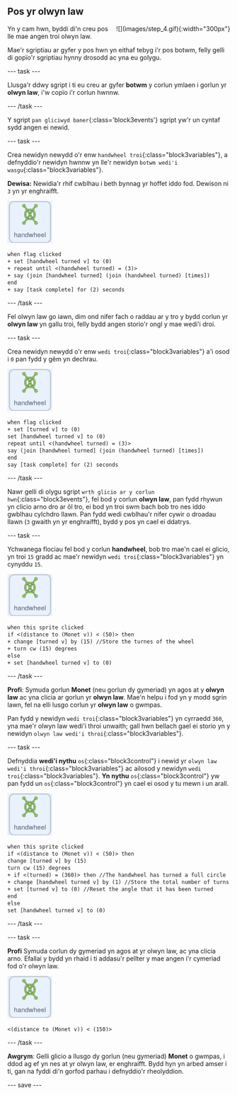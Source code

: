 ## Pos yr olwyn law

<div style="display: flex; flex-wrap: wrap">
<div style="flex-basis: 200px; flex-grow: 1; margin-right: 15px;">
Yn y cam hwn, byddi di'n creu pos lle mae angen troi olwyn law.
</div>
<div>
![](images/step_4.gif){:width="300px"}
</div>
</div>

Mae'r sgriptiau ar gyfer y pos hwn yn eithaf tebyg i'r pos botwm, felly gelli di gopïo'r sgriptiau hynny drosodd ac yna eu golygu.

--- task ---

Llusga'r ddwy sgript i ti eu creu ar gyfer **botwm** y corlun ymlaen i gorlun yr **olwyn law**, i'w copïo i'r corlun hwnnw.

--- /task ---

Y sgript `pan gliciwyd baner`{:class='block3events'} sgript yw'r un cyntaf sydd angen ei newid.

--- task ---

Crea newidyn newydd o'r enw `handwheel troi`{:class="block3variables"}, a defnyddio'r newidyn hwnnw yn lle'r newidyn `botwm wedi'i wasgu`{:class="block3variables"}.

**Dewisa:** Newidia'r rhif cwblhau i beth bynnag yr hoffet iddo fod. Dewison ni `3` yn yr enghraifft.

![Corlun yr olwyn law.](images/handwheel-sprite.png)

```blocks3
when flag clicked
+ set [handwheel turned v] to (0)
+ repeat until <(handwheel turned) = (3)>
+ say (join [handwheel turned] (join (handwheel turned) [times])
end
+ say [task complete] for (2) seconds
```

--- /task ---

Fel olwyn law go iawn, dim ond nifer fach o raddau ar y tro y bydd corlun yr **olwyn law** yn gallu troi, felly bydd angen storio'r ongl y mae wedi'i droi.

--- task ---

Crea newidyn newydd o'r enw `wedi troi`{:class="block3variables"} a'i osod i `0` pan fydd y gêm yn dechrau.

![Corlun yr olwyn law.](images/handwheel-sprite.png)

```blocks3
when flag clicked
+ set [turned v] to (0)
set [handwheel turned v] to (0)
repeat until <(handwheel turned) = (3)>
say (join [handwheel turned] (join (handwheel turned) [times])
end
say [task complete] for (2) seconds
```

--- /task ---

Nawr gelli di olygu sgript `wrth glicio ar y corlun hwn`{:class="block3events"}, fel bod y corlun **olwyn law**, pan fydd rhywun yn clicio arno dro ar ôl tro, ei bod yn troi swm bach bob tro nes iddo gwblhau cylchdro llawn. Pan fydd wedi cwblhau'r nifer cywir o droadau llawn (`3` gwaith yn yr enghraifft), bydd y pos yn cael ei ddatrys.

--- task ---

Ychwanega flociau fel bod y corlun **handwheel**, bob tro mae'n cael ei glicio, yn troi `15` gradd ac mae'r newidyn `wedi troi`{:class="block3variables"} yn cynyddu `15`.

![Corlun yr olwyn law.](images/handwheel-sprite.png)

```blocks3
when this sprite clicked
if <(distance to (Monet v)) < (50)> then
+ change [turned v] by (15) //Store the turnes of the wheel
+ turn cw (15) degrees
else
+ set [handwheel turned v] to (0)
```

--- /task ---

**Profi**: Symuda gorlun **Monet** (neu gorlun dy gymeriad) yn agos at y **olwyn law** ac yna clicia ar gorlun yr **olwyn law**. Mae'n helpu i fod yn y modd sgrin lawn, fel na elli lusgo corlun yr **olwyn law** o gwmpas.

Pan fydd y newidyn `wedi troi`{:class="block3variables"} yn cyrraedd `360`, yna mae'r olwyn law wedi'i throi unwaith; gall hwn bellach gael ei storio yn y newidyn `olwyn law wedi'i throi`{:class="block3variables"}.

--- task ---

Defnyddia **wedi'i nythu** `os`{:class="block3control"} i newid yr `olwyn law wedi'i throi`{:class="block3variables"} ac ailosod y newidyn `wedi troi`{:class="block3variables"}. **Yn nythu** `os`{:class="block3control"} yw pan fydd un `os`{:class="block3control"} yn cael ei osod y tu mewn i un arall.

![Corlun yr olwyn law.](images/handwheel-sprite.png)

```blocks3
when this sprite clicked
if <(distance to (Monet v)) < (50)> then
change [turned v] by (15)
turn cw (15) degrees
+ if <(turned) = (360)> then //The handwheel has turned a full circle
+ change [handwheel turned v] by (1) //Store the total number of turns
+ set [turned v] to (0) //Reset the angle that it has been turned
end
else
set [handwheel turned v] to (0)
```

--- /task ---

--- task ---

**Profi** Symuda corlun dy gymeriad yn agos at yr olwyn law, ac yna clicia arno. Efallai y bydd yn rhaid i ti addasu'r pellter y mae angen i'r cymeriad fod o'r olwyn law.

![Corlun yr olwyn law.](images/handwheel-sprite.png)

```blocks3
<(distance to (Monet v)) < (150)>
```

--- /task ---

**Awgrym**: Gelli glicio a llusgo dy gorlun (neu gymeriad) **Monet** o gwmpas, i ddod ag ef yn nes at yr olwyn law, er enghraifft. Bydd hyn yn arbed amser i ti, gan na fyddi di'n gorfod parhau i defnyddio'r rheolyddion.

--- save ---

